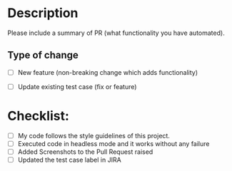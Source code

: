 # Description

Please include a summary of PR (what functionality you have automated).

## Type of change

- [ ] New feature (non-breaking change which adds functionality)
- [ ] Update existing test case (fix or feature)


# Checklist:

- [ ] My code follows the style guidelines of this project.
- [ ] Executed code in headless mode and it works without any failure
- [ ] Added Screenshots to the Pull Request raised
- [ ] Updated the test case label in JIRA